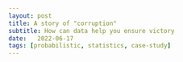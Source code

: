 ```yaml
---
layout: post
title: A story of "corruption"
subtitle: How can data help you ensure victory
date:   2022-06-17
tags: [probabilistic, statistics, case-study]
---
```


